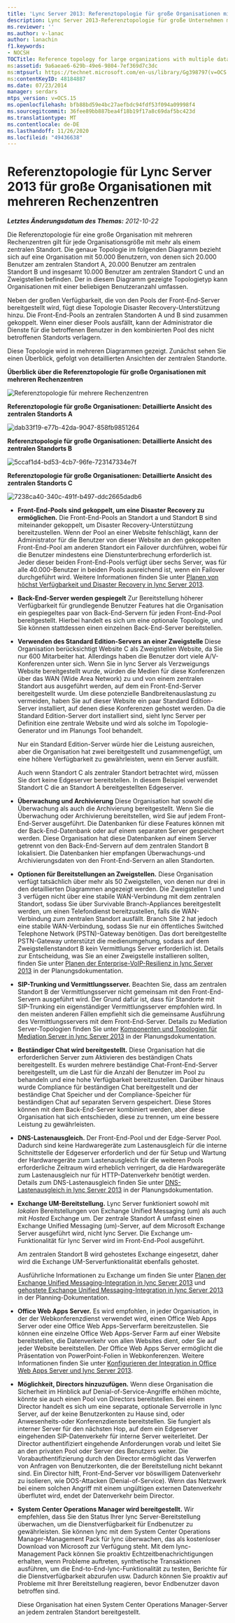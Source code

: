 ```yaml
---
title: 'Lync Server 2013: Referenztopologie für große Organisationen mit mehreren Rechenzentren'
description: Lync Server 2013-Referenztopologie für große Unternehmen mit mehreren Rechenzentren.
ms.reviewer: ''
ms.author: v-lanac
author: lanachin
f1.keywords:
- NOCSH
TOCTitle: Reference topology for large organizations with multiple data centers
ms:assetid: 9a6aeae6-629b-49e6-9804-7ef369d7c3dc
ms:mtpsurl: https://technet.microsoft.com/en-us/library/Gg398797(v=OCS.15)
ms:contentKeyID: 48184887
ms.date: 07/23/2014
manager: serdars
mtps_version: v=OCS.15
ms.openlocfilehash: bfb88bd59e4bc27aefbdc94fdf53f094a09998f4
ms.sourcegitcommit: 36fee89bb887bea4f18b19f17a8c69daf5bc423d
ms.translationtype: MT
ms.contentlocale: de-DE
ms.lasthandoff: 11/26/2020
ms.locfileid: "49436638"
---
```

# <a name="reference-topology-for-lync-server-2013-in-large-organizations-with-multiple-data-centers"></a>Referenztopologie für Lync Server 2013 für große Organisationen mit mehreren Rechenzentren

<div data-xmlns="http://www.w3.org/1999/xhtml">

<div class="topic" data-xmlns="http://www.w3.org/1999/xhtml" data-msxsl="urn:schemas-microsoft-com:xslt" data-cs="https://msdn.microsoft.com/">

<div data-asp="https://msdn2.microsoft.com/asp">



</div>

<div id="mainSection">

<div id="mainBody">

<span> </span>

_**Letztes Änderungsdatum des Themas:** 2012-10-22_

Die Referenztopologie für eine große Organisation mit mehreren Rechenzentren gilt für jede Organisationsgröße mit mehr als einem zentralen Standort. Die genaue Topologie im folgenden Diagramm bezieht sich auf eine Organisation mit 50.000 Benutzern, von denen sich 20.000 Benutzer am zentralen Standort A, 20.000 Benutzer am zentralen Standort B und insgesamt 10.000 Benutzer am zentralen Standort C und an Zweigstellen befinden. Der in diesem Diagramm gezeigte Topologietyp kann Organisationen mit einer beliebigen Benutzeranzahl umfassen.

Neben der großen Verfügbarkeit, die von den Pools der Front-End-Server bereitgestellt wird, fügt diese Topologie Disaster Recovery-Unterstützung hinzu. Die Front-End-Pools an zentralen Standorten A und B sind zusammen gekoppelt. Wenn einer dieser Pools ausfällt, kann der Administrator die Dienste für die betroffenen Benutzer in den kombinierten Pool des nicht betroffenen Standorts verlagern.

Diese Topologie wird in mehreren Diagrammen gezeigt. Zunächst sehen Sie einen Überblick, gefolgt von detaillierten Ansichten der zentralen Standorte.

**Überblick über die Referenztopologie für große Organisationen mit mehreren Rechenzentren**

![Referenztopologie für mehrere Rechenzentren](images/Gg398797.471e1ce9-be11-44b9-9f4a-59e0551b7b30(OCS.15).jpg "Referenztopologie für mehrere Rechenzentren")

**Referenztopologie für große Organisationen: Detaillierte Ansicht des zentralen Standorts A**

![dab33f19-e77b-42da-9047-858fb9851264](images/Gg398797.dab33f19-e77b-42da-9047-858fb9851264(OCS.15).jpg "dab33f19-e77b-42da-9047-858fb9851264")

**Referenztopologie für große Organisationen: Detaillierte Ansicht des zentralen Standorts B**

![5ccaf1d4-bd53-4cb7-96fe-723147334e7f](images/Gg398797.5ccaf1d4-bd53-4cb7-96fe-723147334e7f(OCS.15).jpg "5ccaf1d4-bd53-4cb7-96fe-723147334e7f")

**Referenztopologie für große Organisationen: Detaillierte Ansicht des zentralen Standorts C**

![7238ca40-340c-491f-b497-ddc2665dadb6](images/Gg398797.7238ca40-340c-491f-b497-ddc2665dadb6(OCS.15).jpg "7238ca40-340c-491f-b497-ddc2665dadb6")

  - **Front-End-Pools sind gekoppelt, um eine Disaster Recovery zu ermöglichen.**   Die Front-End-Pools an Standort a und Standort B sind miteinander gekoppelt, um Disaster Recovery-Unterstützung bereitzustellen. Wenn der Pool an einer Website fehlschlägt, kann der Administrator für die Benutzer von dieser Website an den gekoppelten Front-End-Pool am anderen Standort ein Failover durchführen, wobei für die Benutzer mindestens eine Dienstunterbrechung erforderlich ist. Jeder dieser beiden Front-End-Pools verfügt über sechs Server, was für alle 40.000-Benutzer in beiden Pools ausreichend ist, wenn ein Failover durchgeführt wird. Weitere Informationen finden Sie unter [Planen von höchst Verfügbarkeit und Disaster Recovery in lync Server 2013](lync-server-2013-planning-for-high-availability-and-disaster-recovery.md).

  - **Back-End-Server werden gespiegelt**   Zur Bereitstellung höherer Verfügbarkeit für grundlegende Benutzer Features hat die Organisation ein gespiegeltes paar von Back-End-Servern für jeden Front-End-Pool bereitgestellt. Hierbei handelt es sich um eine optionale Topologie, und Sie können stattdessen einen einzelnen Back-End-Server bereitstellen.

  - **Verwenden des Standard Edition-Servers an einer Zweigstelle**   Diese Organisation berücksichtigt Website C als Zweigstellen Website, da Sie nur 600 Mitarbeiter hat. Allerdings haben die Benutzer dort viele A/V-Konferenzen unter sich. Wenn Sie in lync Server als Verzweigungs Website bereitgestellt wurde, würden die Medien für diese Konferenzen über das WAN (Wide Area Network) zu und von einem zentralen Standort aus ausgeführt werden, auf dem ein Front-End-Server bereitgestellt wurde. Um diese potenzielle Bandbreitenauslastung zu vermeiden, haben Sie auf dieser Website ein paar Standard Edition-Server installiert, auf denen diese Konferenzen gehostet werden. Da die Standard Edition-Server dort installiert sind, sieht lync Server per Definition eine zentrale Website und wird als solche im Topologie-Generator und im Planungs Tool behandelt.
    
    Nur ein Standard Edition-Server würde hier die Leistung ausreichen, aber die Organisation hat zwei bereitgestellt und zusammengefügt, um eine höhere Verfügbarkeit zu gewährleisten, wenn ein Server ausfällt.
    
    Auch wenn Standort C als zentraler Standort betrachtet wird, müssen Sie dort keine Edgeserver bereitstellen. In diesem Beispiel verwendet Standort C die an Standort A bereitgestellten Edgeserver.

  - **Überwachung und Archivierung**   Diese Organisation hat sowohl die Überwachung als auch die Archivierung bereitgestellt. Wenn Sie die Überwachung oder Archivierung bereitstellen, wird Sie auf jedem Front-End-Server ausgeführt. Die Datenbanken für diese Features können mit der Back-End-Datenbank oder auf einem separaten Server gespeichert werden. Diese Organisation hat diese Datenbanken auf einem Server getrennt von den Back-End-Servern auf dem zentralen Standort B lokalisiert. Die Datenbanken hier empfangen Überwachungs-und Archivierungsdaten von den Front-End-Servern an allen Standorten.

  - **Optionen für Bereitstellungen an Zweigstellen.**   Diese Organisation verfügt tatsächlich über mehr als 50 Zweigstellen, von denen nur drei in den detaillierten Diagrammen angezeigt werden. Die Zweigstellen 1 und 3 verfügen nicht über eine stabile WAN-Verbindung mit dem zentralen Standort, sodass Sie über Survivable Branch-Appliances bereitgestellt werden, um einen Telefondienst bereitzustellen, falls die WAN-Verbindung zum zentralen Standort ausfällt. Branch Site 2 hat jedoch eine stabile WAN-Verbindung, sodass Sie nur ein öffentliches Switched Telephone Network (PSTN)-Gateway benötigen. Das dort bereitgestellte PSTN-Gateway unterstützt die medienumgehung, sodass auf dem Zweigstellenstandort B kein Vermittlungs Server erforderlich ist. Details zur Entscheidung, was Sie an einer Zweigstelle installieren sollten, finden Sie unter [Planen der Enterprise-VoIP-Resilienz in lync Server 2013](lync-server-2013-planning-for-enterprise-voice-resiliency.md) in der Planungsdokumentation.

  - **SIP-Trunking und Vermittlungsserver.**   Beachten Sie, dass am zentralen Standort B der Vermittlungsserver nicht gemeinsam mit den Front-End-Servern ausgeführt wird. Der Grund dafür ist, dass für Standorte mit SIP-Trunking ein eigenständiger Vermittlungsserver empfohlen wird. In den meisten anderen Fällen empfiehlt sich die gemeinsame Ausführung des Vermittlungsservers mit dem Front-End-Server. Details zu Mediation Server-Topologien finden Sie unter [Komponenten und Topologien für Mediation Server in lync Server 2013](lync-server-2013-components-and-topologies-for-mediation-server.md) in der Planungsdokumentation.

  - **Beständiger Chat wird bereitgestellt.**   Diese Organisation hat die erforderlichen Server zum Aktivieren des beständigen Chats bereitgestellt. Es wurden mehrere beständige Chat-Front-End-Server bereitgestellt, um die Last für die Anzahl der Benutzer im Pool zu behandeln und eine hohe Verfügbarkeit bereitzustellen. Darüber hinaus wurde Compliance für beständigen Chat bereitgestellt und der beständige Chat Speicher und der Compliance-Speicher für beständigen Chat auf separaten Servern gespeichert. Diese Stores können mit dem Back-End-Server kombiniert werden, aber diese Organisation hat sich entschieden, diese zu trennen, um eine bessere Leistung zu gewährleisten.

  - **DNS-Lastenausgleich.**   Der Front-End-Pool und der Edge-Server Pool. Dadurch sind keine Hardwaregeräte zum Lastenausgleich für die interne Schnittstelle der Edgeserver erforderlich und der für Setup und Wartung der Hardwaregeräte zum Lastenausgleich für die weiteren Pools erforderliche Zeitraum wird erheblich verringert, da die Hardwaregeräte zum Lastenausgleich nur für HTTP-Datenverkehr benötigt werden. Details zum DNS-Lastenausgleich finden Sie unter [DNS-Lastenausgleich in lync Server 2013](lync-server-2013-dns-load-balancing.md) in der Planungsdokumentation.

  - **Exchange UM-Bereitstellung.**  Lync Server funktioniert sowohl mit *lokalen* Bereitstellungen von Exchange Unified Messaging (um) als auch mit *Hosted* Exchange um. Der zentrale Standort A umfasst einen Exchange Unified Messaging (um)-Server, auf dem Microsoft Exchange Server ausgeführt wird, nicht lync Server. Die Exchange um-Funktionalität für lync Server wird im Front-End-Pool ausgeführt.
    
    Am zentralen Standort B wird gehostetes Exchange eingesetzt, daher wird die Exchange UM-Serverfunktionalität ebenfalls gehostet.
    
    Ausführliche Informationen zu Exchange um finden Sie unter [Planen der Exchange Unified Messaging-Integration in lync Server 2013](lync-server-2013-planning-for-exchange-unified-messaging-integration.md) und [gehostete Exchange Unified Messaging-Integration in lync Server 2013](lync-server-2013-hosted-exchange-unified-messaging-integration.md) in der Planning-Dokumentation.

  - **Office Web Apps Server.**   Es wird empfohlen, in jeder Organisation, in der der Webkonferenzdienst verwendet wird, einen Office Web Apps Server oder eine Office Web Apps-Serverfarm bereitzustellen. Sie können eine einzelne Office Web Apps-Server Farm auf einer Website bereitstellen, die Datenverkehr von allen Websites dient, oder Sie auf jeder Website bereitstellen. Der Office Web Apps Server ermöglicht die Präsentation von PowerPoint-Folien in Webkonferenzen. Weitere Informationen finden Sie unter [Konfigurieren der Integration in Office Web Apps Server und lync Server 2013](lync-server-2013-enabling-office-web-apps-server-and-lync-server-2013.md).

  - **Möglichkeit, Directors hinzuzufügen.**  Wenn diese Organisation die Sicherheit im Hinblick auf Denial-of-Service-Angriffe erhöhen möchte, könnte sie auch einen Pool von Directors bereitstellen. Bei einem Director handelt es sich um eine separate, optionale Serverrolle in lync Server, auf der keine Benutzerkonten zu Hause sind, oder Anwesenheits-oder Konferenzdienste bereitstellen. Sie fungiert als interner Server für den nächsten Hop, auf dem ein Edgeserver eingehenden SIP-Datenverkehr für interne Server weiterleitet. Der Director authentifiziert eingehende Anforderungen vorab und leitet Sie an den privaten Pool oder Server des Benutzers weiter. Die Vorabauthentifizierung durch den Director ermöglicht das Verwerfen von Anfragen von Benutzerkonten, die der Bereitstellung nicht bekannt sind. Ein Director hilft, Front-End-Server vor böswilligem Datenverkehr zu isolieren, wie DOS-Attacken (Denial-of-Service). Wenn das Netzwerk bei einem solchen Angriff mit einem ungültigen externen Datenverkehr überflutet wird, endet der Datenverkehr beim Director.

  - **System Center Operations Manager wird bereitgestellt.**  Wir empfehlen, dass Sie den Status Ihrer lync Server-Bereitstellung überwachen, um die Dienstverfügbarkeit für Endbenutzer zu gewährleisten. Sie können lync mit dem System Center Operations Manager-Management Pack für lync überwachen, das als kostenloser Download von Microsoft zur Verfügung steht. Mit dem lync-Management Pack können Sie proaktiv Echtzeitbenachrichtigungen erhalten, wenn Probleme auftreten, synthetische Transaktionen ausführen, um die End-to-End-lync-Funktionalität zu testen, Berichte für die Dienstverfügbarkeit abzurufen usw.  Dadurch können Sie proaktiv auf Probleme mit Ihrer Bereitstellung reagieren, bevor Endbenutzer davon betroffen sind.
    
    Diese Organisation hat einen System Center Operations Manager-Server an jedem zentralen Standort bereitgestellt.

</div>

<span> </span>

</div>

</div>

</div>

